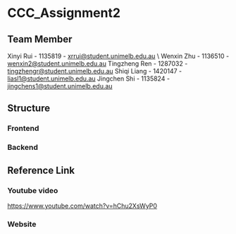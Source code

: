 # CCC_Assignment2

## Team Member
Xinyi Rui - 1135819 - xrrui@student.unimelb.edu.au \\
Wenxin Zhu - 1136510 - wenxin2@student.unimelb.edu.au
Tingzheng Ren - 1287032 - tingzhengr@student.unimelb.edu.au
Shiqi Liang - 1420147 - liasl1@student.unimelb.edu.au
Jingchen Shi - 1135824 - jingchens1@student.unimelb.edu.au

## Structure
### Frontend




### Backend



## Reference Link
### Youtube video
https://www.youtube.com/watch?v=hChu2XsWyP0
### Website

